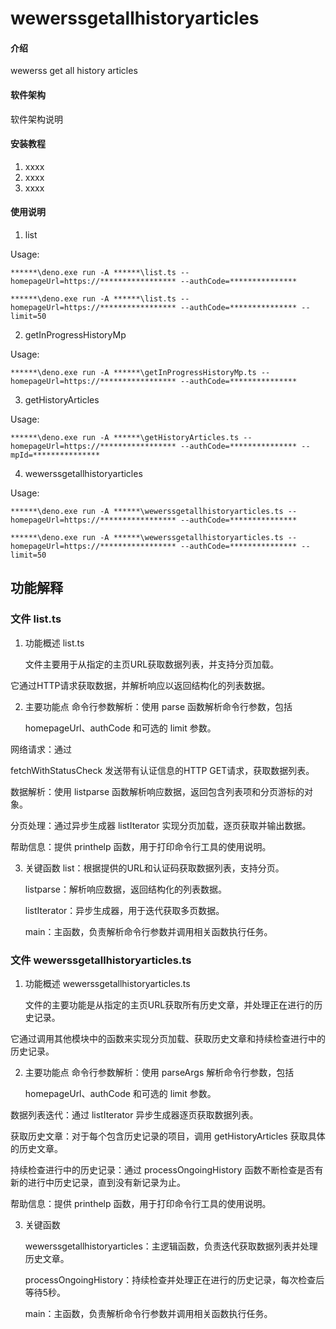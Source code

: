 # wewerssgetallhistoryarticles

#### 介绍

wewerss get all history articles

#### 软件架构

软件架构说明

#### 安装教程

1. xxxx
2. xxxx
3. xxxx

#### 使用说明

1. list

Usage:

`******\deno.exe run -A ******\list.ts --homepageUrl=https://***************** --authCode=***************`

`******\deno.exe run -A ******\list.ts --homepageUrl=https://***************** --authCode=*************** --limit=50`

2. getInProgressHistoryMp

Usage:

`******\deno.exe run -A ******\getInProgressHistoryMp.ts --homepageUrl=https://***************** --authCode=***************`

3. getHistoryArticles

Usage:

`******\deno.exe run -A ******\getHistoryArticles.ts --homepageUrl=https://***************** --authCode=*************** --mpId=***************`

4. wewerssgetallhistoryarticles

Usage:

`******\deno.exe run -A ******\wewerssgetallhistoryarticles.ts --homepageUrl=https://***************** --authCode=***************`

`******\deno.exe run -A ******\wewerssgetallhistoryarticles.ts --homepageUrl=https://***************** --authCode=*************** --limit=50`

## 功能解释

### 文件 list.ts

1. 功能概述 list.ts

   文件主要用于从指定的主页URL获取数据列表，并支持分页加载。

它通过HTTP请求获取数据，并解析响应以返回结构化的列表数据。

2. 主要功能点 命令行参数解析：使用 parse 函数解析命令行参数，包括

   homepageUrl、authCode 和可选的 limit 参数。

网络请求：通过

fetchWithStatusCheck 发送带有认证信息的HTTP GET请求，获取数据列表。

数据解析：使用 listparse 函数解析响应数据，返回包含列表项和分页游标的对象。

分页处理：通过异步生成器 listIterator 实现分页加载，逐页获取并输出数据。

帮助信息：提供 printhelp 函数，用于打印命令行工具的使用说明。

3. 关键函数 list：根据提供的URL和认证码获取数据列表，支持分页。

   listparse：解析响应数据，返回结构化的列表数据。

   listIterator：异步生成器，用于迭代获取多页数据。

   main：主函数，负责解析命令行参数并调用相关函数执行任务。

### 文件 wewerssgetallhistoryarticles.ts

1. 功能概述 wewerssgetallhistoryarticles.ts

   文件的主要功能是从指定的主页URL获取所有历史文章，并处理正在进行的历史记录。

它通过调用其他模块中的函数来实现分页加载、获取历史文章和持续检查进行中的历史记录。

2. 主要功能点 命令行参数解析：使用 parseArgs 解析命令行参数，包括

   homepageUrl、authCode 和可选的 limit 参数。

数据列表迭代：通过 listIterator 异步生成器逐页获取数据列表。

获取历史文章：对于每个包含历史记录的项目，调用 getHistoryArticles
获取具体的历史文章。

持续检查进行中的历史记录：通过 processOngoingHistory
函数不断检查是否有新的进行中历史记录，直到没有新记录为止。

帮助信息：提供 printhelp 函数，用于打印命令行工具的使用说明。

3. 关键函数

   wewerssgetallhistoryarticles：主逻辑函数，负责迭代获取数据列表并处理历史文章。

   processOngoingHistory：持续检查并处理正在进行的历史记录，每次检查后等待5秒。

   main：主函数，负责解析命令行参数并调用相关函数执行任务。
